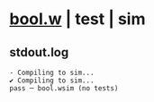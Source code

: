# [bool.w](../../../../examples/tests/valid/bool.w) | test | sim

## stdout.log
```log
- Compiling to sim...
✔ Compiling to sim...
pass ─ bool.wsim (no tests)
```

